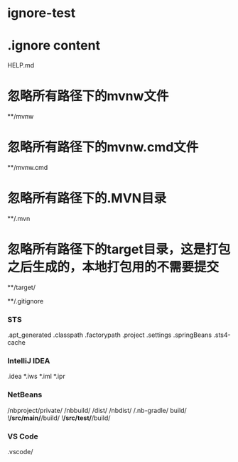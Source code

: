# ignore-test

# .ignore content


HELP.md
# 忽略所有路径下的mvnw文件
**/mvnw
# 忽略所有路径下的mvnw.cmd文件
**/mvnw.cmd
# 忽略所有路径下的.MVN目录
**/.mvn
# 忽略所有路径下的target目录，这是打包之后生成的，本地打包用的不需要提交
**/target/

**/.gitignore


### STS ###
.apt_generated
.classpath
.factorypath
.project
.settings
.springBeans
.sts4-cache

### IntelliJ IDEA ###
.idea
*.iws
*.iml
*.ipr

### NetBeans ###
/nbproject/private/
/nbbuild/
/dist/
/nbdist/
/.nb-gradle/
build/
!**/src/main/**/build/
!**/src/test/**/build/

### VS Code ###
.vscode/
